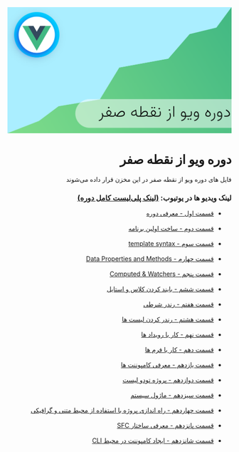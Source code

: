 ![course cover](./screenshot.png)

<div dir="rtl">
  <h1>دوره ویو از نقطه صفر</h1>
  <p>فایل های دوره ویو از نقطه صفر در این مخزن قرار داده می‌شوند</p>

  <h3>
    لینک ویدیو ها در یوتیوب:
    <a
      href="https://youtube.com/playlist?list=PLft1NSHxb8W3jrgSxz1I3Wt67l0zFcVXX"
      >(لینک پلی‌لیست کامل دوره)</a
    >
  </h3>
  <ul>
    <li>
      <a href="https://youtu.be/k8H8JdkYF74" target="_blank">قسمت اول - معرفی دوره</a>
    </li>
    <br />
    <li>
      <a href="https://youtu.be/9LARFDUjDi8" target="_blank"> قسمت دوم - ساخت اولین برنامه</a>
    </li>
    <br />
    <li>
      <a href="https://youtu.be/ClcxyWagFUg" target="_blank">قسمت سوم - template syntax</a>
    </li>
    <br />
    <li>
      <a href="https://youtu.be/Id17tAXDOyE" target="_blank">قسمت چهارم - Data Properties and Methods</a>
    </li>
    <br />
    <li>
      <a href="https://youtu.be/tth_HGOoOPM" target="_blank">قسمت پنجم - Computed & Watchers</a>
    </li>
    <br />
    <li>
      <a href="https://youtu.be/_2oGVHbpMxI" target="_blank">قسمت ششم - بایند کردن کلاس و استایل</a>
    </li>
    <br />
    <li>
      <a href="https://youtu.be/P4PYv_ESoqo" target="_blank">قسمت هفتم - رندر شرطی</a>
    </li>
    <br />
    <li>
      <a href="https://youtu.be/f61Eq9ohk-c" target="_blank">قسمت هشتم - رندر کردن لیست ها</a>
    </li>
    <br />
    <li>
      <a href="https://youtu.be/cFlo8Tcab6U" target="_blank">قسمت نهم - کار با رویداد ها</a>
    </li>
    <br />
    <li>
      <a href="https://youtu.be/Sh0ybcVdHsU" target="_blank">قسمت دهم - کار با فرم ها</a>
    </li>
    <br />
    <li>
      <a href="https://youtu.be/GUFE8baYBHQ" target="_blank">قسمت یازدهم - معرفی کامپوننت ها</a>
    </li>
    <br />
    <li>
      <a href="https://youtu.be/dtiMnC8XEbc" target="_blank">قسمت دوازدهم - پروژه تودو لیست </a>
    </li>
    <br />
    <li>
      <a href="https://youtu.be/0uGZOMMStJE" target="_blank">قسمت سیزدهم - ماژول سیستم</a>
    </li>
    <br />
    <li>
      <a href="https://youtu.be/shni8yfjP54" target="_blank">قسمت چهاردهم - راه اندازی پروژه با استفاده از محیط متنی و گرافیکی</a>
    </li>
    <br />
    <li>
      <a href="https://youtu.be/6SpYFt2RBMU" target="_blank">قسمت پانزدهم - معرفی ساختار SFC </a>
    </li>
    <br />
    <li>
      <a href="https://youtu.be/PF_ul3LvNVQ" target="_blank">قسمت شانزدهم - ایجاد کامپوننت در محیط CLI   </a>
    </li>    
  </ul>
</div>
